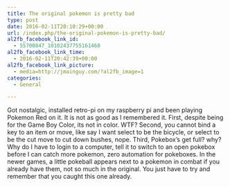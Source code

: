 ```yaml
---
title: The original pokemon is pretty bad
type: post
date: 2016-02-11T20:10:29+00:00
url: /index.php/the-original-pokemon-is-pretty-bad/
al2fb_facebook_link_id:
  - 55700847_10102437755161468
al2fb_facebook_link_time:
  - 2016-02-11T20:42:39+00:00
al2fb_facebook_link_picture:
  - media=http://jmainguy.com/?al2fb_image=1
categories:
  - General

---
```

Got nostalgic, installed retro-pi on my raspberry pi and been playing Pokemon Red on it. It is not as good as I remembered it. First, despite being for the Game Boy Color, its not in color. WTF? Second, you cannot bind a key to an item or move, like say I want select to be the bicycle, or select to be the cut move to cut down bushes, nope. Third, Pokebox&#8217;s get full? why? Why do I have to login to a computer, tell it to switch to an open pokebox before I can catch more pokemon, zero automation for pokeboxes. In the newer games, a little pokeball appears next to a pokemon in combat if you already have them, not so much in the original. You just have to try and remember that you caught this one already.